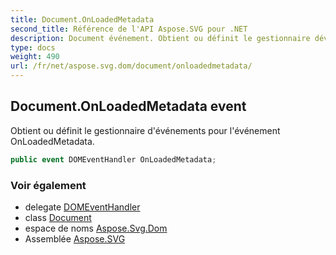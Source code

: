 ```yaml
---
title: Document.OnLoadedMetadata
second_title: Référence de l'API Aspose.SVG pour .NET
description: Document événement. Obtient ou définit le gestionnaire dévénements pour lévénement OnLoadedMetadata.
type: docs
weight: 490
url: /fr/net/aspose.svg.dom/document/onloadedmetadata/
---
```

## Document.OnLoadedMetadata event

Obtient ou définit le gestionnaire d'événements pour l'événement OnLoadedMetadata.

```csharp
public event DOMEventHandler OnLoadedMetadata;
```

### Voir également

* delegate [DOMEventHandler](../../../aspose.svg.dom.events/domeventhandler/)
* class [Document](../)
* espace de noms [Aspose.Svg.Dom](../../document/)
* Assemblée [Aspose.SVG](../../../)


